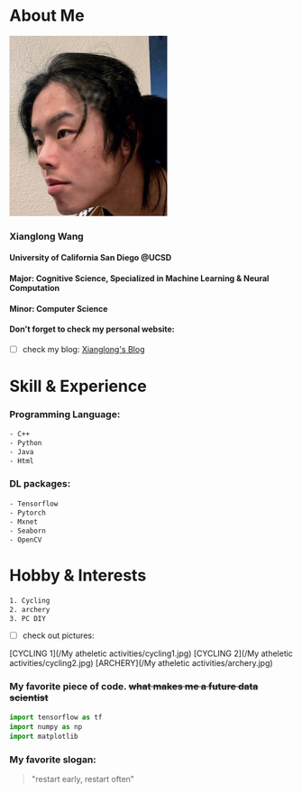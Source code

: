 # About Me
![me](/me.jpg)  
### Xianglong Wang 
#### University of California San Diego **@UCSD**  
#### Major: Cognitive Science, Specialized in Machine Learning & Neural Computation  
#### Minor: Computer Science 

#### Don't forget to check my personal website: 
- [ ] check my blog: [Xianglong's Blog](https://xiw019.com)  

# Skill & Experience  
### Programming Language: 
    - C++ 
    - Python 
    - Java 
    - Html  
     
### DL packages: 
    - Tensorflow 
    - Pytorch 
    - Mxnet 
    - Seaborn 
    - OpenCV

# Hobby & Interests
    1. Cycling
    2. archery 
    3. PC DIY
- [ ] check out pictures:  

[CYCLING 1](/My atheletic activities/cycling1.jpg)
[CYCLING 2](/My atheletic activities/cycling2.jpg)
[ARCHERY](/My atheletic activities/archery.jpg)
  
### My favorite piece of code. ~~what makes me a future data scientist~~
```python
import tensorflow as tf
import numpy as np
import matplotlib
```
### My favorite slogan:
> "restart early, restart often"  


